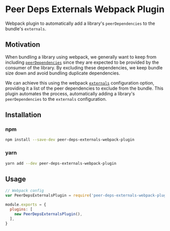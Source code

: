 # Peer Deps Externals Webpack Plugin
Webpack plugin to automatically add a library's `peerDependencies` to the bundle's `externals`.

## Motivation
When bundling a library using webpack, we generally want to keep from including 
[`peerDependencies`](https://nodejs.org/en/blog/npm/peer-dependencies/) since they are expected to be 
provided by the consumer of the library. By excluding these dependencies, we keep bundle size down and 
avoid bundling duplicate dependencies.

We can achieve this using the webpack [`externals`](https://webpack.js.org/configuration/externals/)
configuration option, providing it a list of the peer dependencies to exclude from the bundle. 
This plugin automates the process, automatically adding a library's `peerDependencies` to the `externals` configuration.

## Installation

### npm
```bash
npm install --save-dev peer-deps-externals-webpack-plugin
```

### yarn
```bash
yarn add --dev peer-deps-externals-webpack-plugin
```

## Usage
```javascript
// Webpack config
var PeerDepsExternalsPlugin = require('peer-deps-externals-webpack-plugin');

module.exports = {
  plugins: [
    new PeerDepsExternalsPlugin(),
  ],
}
```
